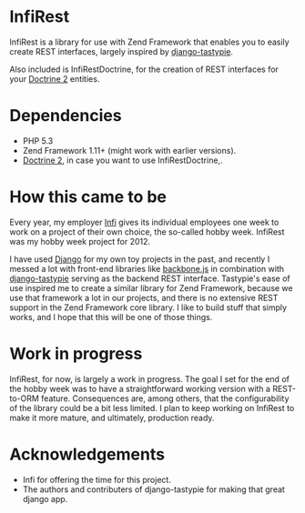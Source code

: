 InfiRest
========

InfiRest is a library for use with Zend Framework that enables you to easily
create REST interfaces, largely inspired by
[django-tastypie](https://github.com/toastdriven/django-tastypie).

Also included is InfiRestDoctrine, for the creation of REST interfaces for your
[Doctrine 2](http://www.doctrine-project.org/) entities.

Dependencies
============

* PHP 5.3
* Zend Framework 1.11+ (might work with earlier versions).
* [Doctrine 2](http://www.doctrine-project.org/), in case you want to use
  InfiRestDoctrine,.

How this came to be
===================

Every year, my employer [Infi](http://infi.nl/) gives its individual
employees one week to work on a project of their own choice, the so-called hobby
week. InfiRest was my hobby week project for 2012.

I have used [Django](http://www.djangoproject.com) for my own
toy projects in the past, and recently I messed a lot with front-end libraries
like [backbone.js](http://documentcloud.github.com/backbone/) in combination
with [django-tastypie](https://github.com/toastdriven/django-tastypie) serving
as the backend REST interface. Tastypie's ease of use inspired me to create a
similar library for Zend Framework, because we use that framework a lot in our
projects, and there is no extensive REST support in the Zend Framework core
library. I like to build stuff that simply works, and I hope that this will be
one of those things.

Work in progress
================

InfiRest, for now, is largely a work in progress. The goal I set for the end of
the hobby week was to have a straightforward working version with a REST-to-ORM
feature. Consequences are, among others, that the configurability of
the library could be a bit less limited. I plan to keep working on InfiRest to 
make it more mature, and ultimately, production ready.

Acknowledgements
================
* Infi for offering the time for this project.
* The authors and contributers of django-tastypie for making that great
  django app.